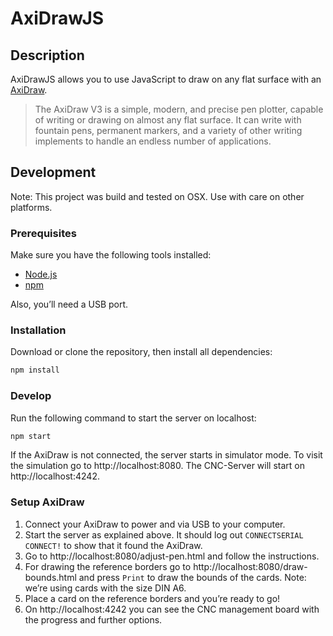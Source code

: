 # AxiDrawJS

## Description

AxiDrawJS allows you to use JavaScript to draw on any flat surface with an [AxiDraw](https://www.axidraw.com/).

> The AxiDraw V3 is a simple, modern, and precise pen plotter, capable of writing or drawing on almost any flat surface. It can write with fountain pens, permanent markers, and a variety of other writing implements to handle an endless number of applications.

## Development

Note: This project was build and tested on OSX. Use with care on other platforms.

### Prerequisites

Make sure you have the following tools installed:

* [Node.js](https://nodejs.org/)
* [npm](https://www.npmjs.com/)

Also, you’ll need a USB port.

### Installation

Download or clone the repository, then install all dependencies:

```sh
npm install
```

### Develop

Run the following command to start the server on localhost:

```sh
npm start
```

If the AxiDraw is not connected, the server starts in simulator mode. To visit the simulation go to http://localhost:8080. The CNC-Server will start on http://localhost:4242.

### Setup AxiDraw

1. Connect your AxiDraw to power and via USB to your computer.
1. Start the server as explained above. It should log out `CONNECTSERIAL CONNECT!` to show that it found the AxiDraw.
1. Go to http://localhost:8080/adjust-pen.html and follow the instructions.
1. For drawing the reference borders go to http://localhost:8080/draw-bounds.html and press `Print` to draw the bounds of the cards. Note: we’re using cards with the size DIN A6.
1. Place a card on the reference borders and you’re ready to go!
1. On http://localhost:4242 you can see the CNC management board with the progress and further options.
